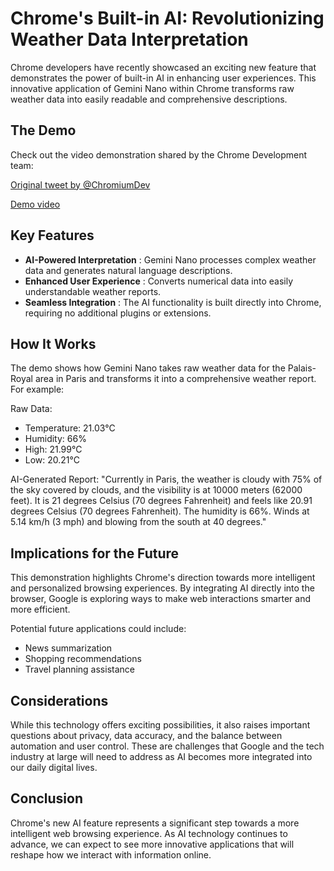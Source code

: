 # Chrome's Built-in AI: Revolutionizing Weather Data Interpretation

Chrome developers have recently showcased an exciting new feature that demonstrates the power of built-in AI in enhancing user experiences. This innovative application of Gemini Nano within Chrome transforms raw weather data into easily readable and comprehensive descriptions.

## The Demo

Check out the video demonstration shared by the Chrome Development team:

[Original tweet by @ChromiumDev](https://x.com/ChromiumDev/status/1807817071700447306)

[Demo video](https://video.twimg.com/amplify_video/1807817043044974592/vid/avc1/720x1156/WKScEI4eVopJ_h5S.mp4)

## Key Features

* **AI-Powered Interpretation** : Gemini Nano processes complex weather data and generates natural language descriptions.
* **Enhanced User Experience** : Converts numerical data into easily understandable weather reports.
* **Seamless Integration** : The AI functionality is built directly into Chrome, requiring no additional plugins or extensions.

## How It Works

The demo shows how Gemini Nano takes raw weather data for the Palais-Royal area in Paris and transforms it into a comprehensive weather report. For example:

Raw Data:

* Temperature: 21.03°C
* Humidity: 66%
* High: 21.99°C
* Low: 20.21°C

AI-Generated Report:
"Currently in Paris, the weather is cloudy with 75% of the sky covered by clouds, and the visibility is at 10000 meters (62000 feet). It is 21 degrees Celsius (70 degrees Fahrenheit) and feels like 20.91 degrees Celsius (70 degrees Fahrenheit). The humidity is 66%. Winds at 5.14 km/h (3 mph) and blowing from the south at 40 degrees."

## Implications for the Future

This demonstration highlights Chrome's direction towards more intelligent and personalized browsing experiences. By integrating AI directly into the browser, Google is exploring ways to make web interactions smarter and more efficient.

Potential future applications could include:

* News summarization
* Shopping recommendations
* Travel planning assistance

## Considerations

While this technology offers exciting possibilities, it also raises important questions about privacy, data accuracy, and the balance between automation and user control. These are challenges that Google and the tech industry at large will need to address as AI becomes more integrated into our daily digital lives.

## Conclusion

Chrome's new AI feature represents a significant step towards a more intelligent web browsing experience. As AI technology continues to advance, we can expect to see more innovative applications that will reshape how we interact with information online.
